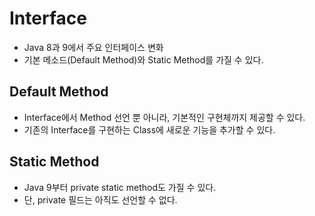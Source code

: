 # Interface
- Java 8과 9에서 주요 인터페이스 변화
- 기본 메소드(Default Method)와 Static Method를 가질 수 있다.
## Default Method
- Interface에서 Method 선언 뿐 아니라, 기본적인 구현체까지 제공할 수 있다.
- 기존의 Interface를 구현하는 Class에 새로운 기능을 추가할 수 있다.
## Static Method
- Java 9부터 private static method도 가질 수 있다.
- 단, private 필드는 아직도 선언할 수 없다.